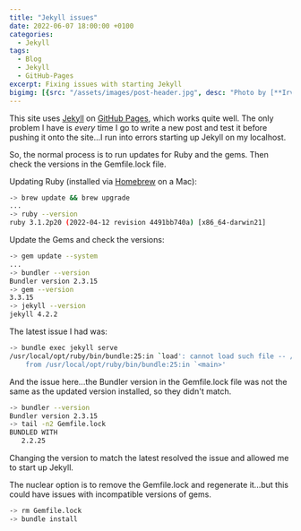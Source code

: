 ```yaml
---
title: "Jekyll issues"
date: 2022-06-07 18:00:00 +0100
categories:
  - Jekyll
tags:
  - Blog
  - Jekyll
  - GitHub-Pages
excerpt: Fixing issues with starting Jekyll
bigimg: [{src: "/assets/images/post-header.jpg", desc: "Photo by [**Irvan Smith**](https://unsplash.com/@mr_vero?utm_source=unsplash&utm_medium=referral&utm_content=creditCopyText) on [**Unsplash**](https://unsplash.com)"}] 
---
```


This site uses [Jekyll](https://jekyllrb.com/) on [GitHub Pages](https://pages.github.com/), which works quite well. The only problem I have is *every* time I go to write a new post and test it before pushing it onto the site...I run into errors starting up Jekyll on my localhost.

So, the normal process is to run updates for Ruby and the gems. Then check the versions in the Gemfile.lock file.

Updating Ruby (installed via [Homebrew](https://brew.sh/) on a Mac):

```bash
-> brew update && brew upgrade
...
-> ruby --version
ruby 3.1.2p20 (2022-04-12 revision 4491bb740a) [x86_64-darwin21]
```

Update the Gems and check the versions:

```bash
-> gem update --system
...
-> bundler --version
Bundler version 2.3.15
-> gem --version
3.3.15
-> jekyll --version
jekyll 4.2.2
```

The latest issue I had was:

```bash
-> bundle exec jekyll serve
/usr/local/opt/ruby/bin/bundle:25:in `load': cannot load such file -- /usr/local/lib/ruby/gems/3.1.0/gems/bundler-2.2.25/exe/bundle (LoadError)
    from /usr/local/opt/ruby/bin/bundle:25:in `<main>'
```

And the issue here...the Bundler version in the Gemfile.lock file was not the same as the updated version installed, so they didn't match.

```bash
-> bundler --version
Bundler version 2.3.15
-> tail -n2 Gemfile.lock
BUNDLED WITH
   2.2.25
```

Changing the version to match the latest resolved the issue and allowed me to start up Jekyll.

The nuclear option is to remove the Gemfile.lock and regenerate it...but this could have issues with incompatible versions of gems.

```bash
-> rm Gemfile.lock
-> bundle install
```

